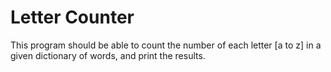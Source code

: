 # Letter Counter

This program should be able to count the number of each letter [a to z] in a given dictionary of words, and print the results.